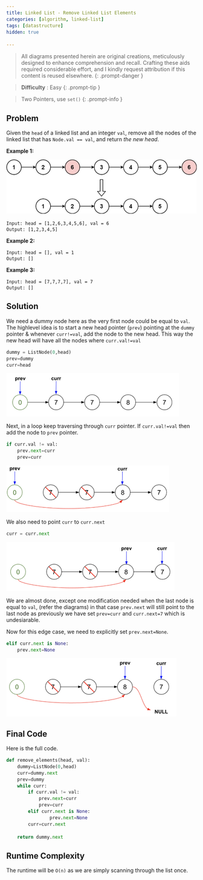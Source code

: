 ```yaml
---
title: Linked List - Remove Linked List Elements
categories: [algorithm, linked-list]
tags: [datastructure]
hidden: true

---
```


> All diagrams presented herein are original creations, meticulously designed to enhance comprehension and recall. Crafting these aids required considerable effort, and I kindly request attribution if this content is reused elsewhere.
{: .prompt-danger }

> **Difficulty** :  Easy
{: .prompt-tip }

> Two Pointers, use `set()`
{: .prompt-info }

## Problem

Given the `head` of a linked list and an integer `val`, remove all the nodes of the linked list that has `Node.val == val`, and return *the new head*.

**Example 1:**

![img](../assets/img/removelinked-list.jpeg)

```
Input: head = [1,2,6,3,4,5,6], val = 6
Output: [1,2,3,4,5]
```

**Example 2:**

```
Input: head = [], val = 1
Output: []
```

**Example 3:**

```
Input: head = [7,7,7,7], val = 7
Output: []
```

## Solution

We need a dummy node here as the very first node could be equal to `val`. The highlevel idea is to start a new head pointer (`prev`) pointing at the `dummy` pointer & whenever `curr!=val`, add the node to the new head. This way the new head will have all the nodes where `curr.val!=val`

```python
dummy = ListNode(0,head)
prev=dummy
curr=head
```

<img src="../assets/img/image-20240407233854749.png" alt="image-20240407233854749" style="zoom:50%;" />

Next, in a loop keep traversing through `curr` pointer. If `curr.val!=val` then add the node to `prev` pointer.

```python
if curr.val != val:
    prev.next=curr
    prev=curr
```

<img src="../assets/img/image-20240407235200148.png" alt="image-20240407235200148" style="zoom:50%;" />

We also need to point `curr` to `curr.next`

```python
curr = curr.next
```

<img src="../assets/img/image-20240407235303013.png" alt="image-20240407235303013" style="zoom:50%;" />

We are almost done, except one modification needed when the last node is equal to `val`, (refer the diagrams) in that case `prev.next` will still point to the last node as previously we have set `prev=curr` and `curr.next=7` which is undesiarable. 

Now for this edge case, we need to explicitly set `prev.next=None`. 

```python
elif curr.next is None:                    
    prev.next=None         
```

<img src="../assets/img/image-20240407235641557.png" alt="image-20240407235641557" style="zoom:50%;" />

## Final Code

Here is the full code.

```python
def remove_elements(head, val):
    dummy=ListNode(0,head)
    curr=dummy.next
    prev=dummy
    while curr:
        if curr.val != val:
            prev.next=curr
            prev=curr
        elif curr.next is None:                    
                prev.next=None         
        curr=curr.next
        
    return dummy.next
```

## Runtime Complexity

The runtime will be `O(n)` as we are simply scanning through the list once.
